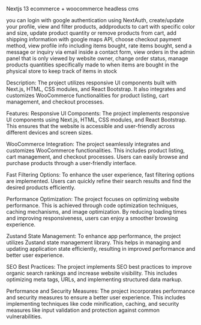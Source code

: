Nextjs 13 ecommerce + woocommerce headless cms

you can login with google authentication using NextAuth, create/update your profile,
view and filter products, addproducts to cart with specific color and size, 
update product quantity or remove products from cart, add shipping information with 
google maps API, choose checkout payment method, view profile info including items bought,
rate items bought, send a message or inquiry via email inside a contact form, 
view orders in the admin panel that is only viewed by website owner, change order
status, manage products quantities specifically made to when items are bought in 
the physical store to keep track of items in stock


Description:
The project utilizes responsive UI components built with Next.js, HTML, CSS modules, and React Bootstrap. It also integrates and customizes WooCommerce functionalities for product listing, cart management, and checkout processes.

Features:
Responsive UI Components: The project implements responsive UI components using Next.js, HTML, CSS modules, and React Bootstrap. This ensures that the website is accessible and user-friendly across different devices and screen sizes.

WooCommerce Integration: The project seamlessly integrates and customizes WooCommerce functionalities. This includes product listing, cart management, and checkout processes. Users can easily browse and purchase products through a user-friendly interface.

Fast Filtering Options: To enhance the user experience, fast filtering options are implemented. Users can quickly refine their search results and find the desired products efficiently.

Performance Optimization: The project focuses on optimizing website performance. This is achieved through code optimization techniques, caching mechanisms, and image optimization. By reducing loading times and improving responsiveness, users can enjoy a smoother browsing experience.

Zustand State Management: To enhance app performance, the project utilizes Zustand state management library. This helps in managing and updating application state efficiently, resulting in improved performance and better user experience.

SEO Best Practices: The project implements SEO best practices to improve organic search rankings and increase website visibility. This includes optimizing meta tags, URLs, and implementing structured data markup.

Performance and Security Measures: The project incorporates performance and security measures to ensure a better user experience. This includes implementing techniques like code minification, caching, and security measures like input validation and protection against common vulnerabilities.
